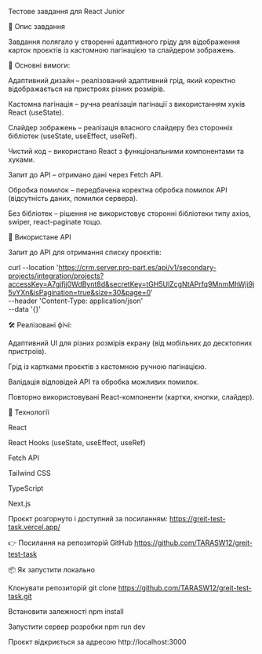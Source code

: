 Тестове завдання для React Junior

📌 Опис завдання

Завдання полягало у створенні адаптивного гріду для відображення карток проєктів із кастомною пагінацією та слайдером зображень.

🚩 Основні вимоги:

Адаптивний дизайн – реалізований адаптивний грід, який коректно відображається на пристроях різних розмірів.

Кастомна пагінація – ручна реалізація пагінації з використанням хуків React (useState).

Слайдер зображень – реалізація власного слайдеру без сторонніх бібліотек (useState, useEffect, useRef).

Чистий код – використано React з функціональними компонентами та хуками.

Запит до API – отримано дані через Fetch API.

Обробка помилок – передбачена коректна обробка помилок API (відсутність даних, помилки сервера).

Без бібліотек – рішення не використовує сторонні бібліотеки типу axios, swiper, react-paginate тощо.

🔗 Використане API

Запит до API для отримання списку проєктів:

curl --location 'https://crm.server.pro-part.es/api/v1/secondary-projects/integration/projects?accessKey=A7gjfjj0WdBynt8d&secretKey=tGH5UlZcgNtAPrfq9MnmMhWji9j5vYXn&isPagination=true&size=30&page=0' \
--header 'Content-Type: application/json' \
--data '{}'

🛠️ Реалізовані фічі:

Адаптивний UI для різних розмірів екрану (від мобільних до десктопних пристроїв).

Грід із картками проєктів з кастомною ручною пагінацією.

Валідація відповідей API та обробка можливих помилок.

Повторно використовувані React-компоненти (картки, кнопки, слайдер).

🚀 Технології

React

React Hooks (useState, useEffect, useRef)

Fetch API

Tailwind CSS

TypeScript

Next.js

Проєкт розгорнуто і доступний за посиланням:
https://greit-test-task.vercel.app/

👉 Посилання на репозиторій GitHub
https://github.com/TARASW12/greit-test-task

📦 Як запустити локально

Клонувати репозиторій
git clone https://github.com/TARASW12/greit-test-task.git

Встановити залежності
npm install

Запустити сервер розробки
npm run dev

Проєкт відкриється за адресою http://localhost:3000
